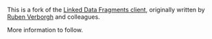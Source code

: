 
This is a fork of the [Linked Data Fragments client](https://github.com/LinkedDataFragments/Client.js), originally written by [Ruben Verborgh](http://ruben.verborgh.org/) and colleagues.

More information to follow.


